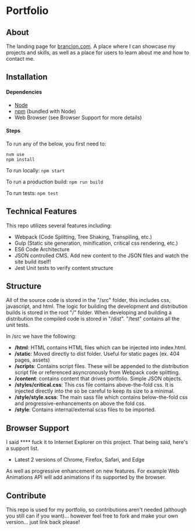 # Portfolio 

## About
The landing page for [branclon.com](http://www.branclon.com). A place where I can showcase my projects and skills, as well as a place for users to learn about me and how to contact me.

## Installation
#### Dependencies
* [Node](http://nodejs.org)
* [npm](https://npmjs.org) (bundled with Node)
* Web Browser (see Browser Support for more details)

#### Steps

To run any of the below, you first need to:
```
nvm use
npm install
```

To run locally:
`npm start`

To run a production build:
`npm run build`

To run tests:
`npm test`

## Technical Features
This repo utilizes several features including:
- Webpack (Code Splitting, Tree Shaking, Transpiling, etc.)
- Gulp (Static site generation, minification, critical css rendering, etc.)
- ES6 Code Architecture
- JSON controlled CMS. Add new content to the JSON files and watch the site build itself!
- Jest Unit tests to verify content structure

## Structure
All of the source code is stored in the "/src" folder, this includes css, javascript, and html. The logic for building the development and distribution builds is stored in the root "/" folder. When developing and building a distribution the compiled code is stored in "/dist". "/test" contains all the unit tests.

In /src we have the following:
* **/html**: HTML contains HTML files which can be injected into index.html.
* **/static**: Moved directly to dist folder. Useful for static pages (ex.  404 pages, assets)
* **/scripts**: Contains script files. These will be appended to the distribution script file or referenced asyncronously from Webpack code splitting.
* **/content**: contains content that drives portfolio. Simple JSON objects.
* **/styles/critical.css**: This css file contains above-the-fold css. It is injected directly into the <head> so be careful to keep its size to a minimal.
* **/style/style.scss**: The main sass file which contains below-the-fold css and progressive-enhancements on above the fold css.
* **/style**: Contains internal/external scss files to be imported.

## Browser Support
I said **** fuck it to Internet Explorer on this project. That being said, here's a support list.

* Latest 2 versions of Chrome, Firefox, Safari, and Edge

As well as progressive enhancement on new features. For example Web Animations API will add animations if its supported by the browser.

## Contribute
This repo is used for my portfolio, so contributions aren't needed (although you still can if you want)... however feel free to fork and make your own version... just link back please!